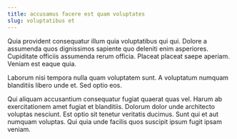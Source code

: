 ```yaml
---
title: accusamus facere est quam voluptates
slug: voluptatibus et
---
```


Quia provident consequatur illum quia voluptatibus qui qui. Dolore a assumenda quos dignissimos sapiente quo deleniti enim asperiores. Cupiditate officiis assumenda rerum officia. Placeat placeat saepe aperiam. Veniam est eaque quia.

Laborum nisi tempora nulla quam voluptatem sunt. A voluptatum numquam blanditiis libero unde et. Sed optio eos.

Qui aliquam accusantium consequatur fugiat quaerat quas vel. Harum ab exercitationem amet fugiat et blanditiis. Dolorum dolor unde architecto voluptas nesciunt. Est optio sit tenetur veritatis ducimus. Sunt qui et aut numquam voluptas. Qui quia unde facilis quos suscipit ipsum fugit ipsam veniam.
